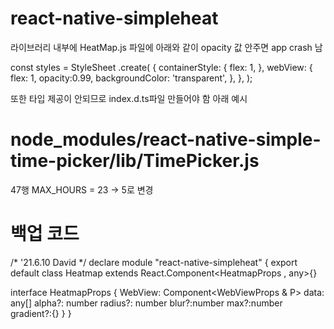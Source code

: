 # react-native-simpleheat
라이브러리 내부에 HeatMap.js 파일에 아래와 같이 opacity 값 안주면 app crash 남

const styles = StyleSheet
  .create(
    {
      containerStyle: {
        flex: 1,
      },
      webView: {
        flex: 1,
        opacity:0.99,
        backgroundColor: 'transparent',
      },
    },
  );

또한 타입 제공이 안되므로 index.d.ts파일 만들어야 함 
아래 예시

# node_modules/react-native-simple-time-picker/lib/TimePicker.js 
47행 MAX_HOURS = 23 -> 5로 변경



# 백업 코드
/* '21.6.10 David */
declare module "react-native-simpleheat" {
  export default class Heatmap extends React.Component<HeatmapProps , any>{}

  interface HeatmapProps {
    WebView: Component<WebViewProps & P>
    data: any[]
    alpha?: number
    radius?: number
    blur?:number
    max?:number
    gradient?:{}
}
}